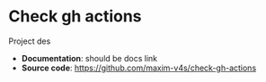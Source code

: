 # Check gh actions

Project des

* **Documentation**: should be docs link
* **Source code**: https://github.com/maxim-v4s/check-gh-actions
